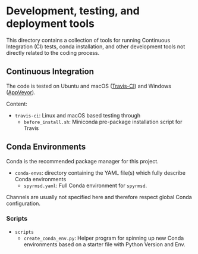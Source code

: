 # Development, testing, and deployment tools

This directory contains a collection of tools for running Continuous Integration (CI) tests, 
conda installation, and other development tools not directly related to the coding process.

## Continuous Integration

The code is tested on Ubuntu and macOS ([Travis-CI](https://about.travis-ci.com/)) and Windows ([AppVeyor](https://www.appveyor.com/)).

Content:
* `travis-ci`: Linux and macOS based testing through  
  * `before_install.sh`: Miniconda pre-package installation script for Travis

## Conda Environments

Conda is the recommended package manager for this project.

* `conda-envs`: directory containing the YAML file(s) which fully describe Conda environments
  * `spyrmsd.yaml`: Full Conda environment for `spyrmsd`.
  
Channels are usually not specified here and therefore respect global Conda configuration.

### Scripts

* `scripts`
  * `create_conda_env.py`: Helper program for spinning up new Conda environments based on a starter file with Python Version and Env.